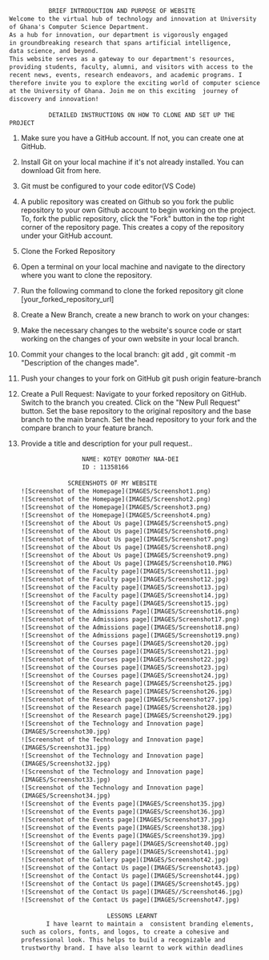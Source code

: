                BRIEF INTRODUCTION AND PURPOSE OF WEBSITE
    Welcome to the virtual hub of technology and innovation at University of Ghana's Computer Science Department.
    As a hub for innovation, our department is vigorously engaged 
    in groundbreaking research that spans artificial intelligence,
    data science, and beyond. 
    This website serves as a gateway to our department's resources, providing students, faculty, alumni, and visitors with access to the recent news, events, research endeavors, and academic programs. I therefore invite you to explore the exciting world of computer science at the University of Ghana. Join me on this exciting  journey of discovery and innovation!

               DETAILED INSTRUCTIONS ON HOW TO CLONE AND SET UP THE PROJECT      
1.	Make sure you have a GitHub account. If not, you can create one at GitHub.
2.	Install Git on your local machine if it's not already installed. You can download Git from here.
3.	Git must be configured to your code editor(VS Code)
4.	A public repository was created on Github so you fork the public repository to your own Github account to begin working on the project.
To, fork the public repository, click the "Fork" button in the top right corner of the repository page. This creates a copy of the repository under your GitHub account.
5.	Clone the Forked Repository
6.	Open a terminal on your local machine and navigate to the directory where you want to clone the repository.
7.	Run the following command to clone the forked repository
git clone [your_forked_repository_url]
11.	Create a New Branch, create a new branch to work on your changes:
12.	Make the necessary changes to the website's source code or start working on the changes of your own website in your local branch.
13.	Commit your changes to the local branch:
git add , git commit -m "Description of the changes made".
14.	Push your changes to your fork on GitHub
git push origin feature-branch
15.	Create a Pull Request:
Navigate to your forked repository on GitHub.
Switch to the branch you created.
Click on the "New Pull Request" button.
Set the base repository to the original repository and the base branch to the main branch.
Set the head repository to your fork and the compare branch to your feature branch.
16.	Provide a title and description for your pull request..

                         NAME: KOTEY DOROTHY NAA-DEI 
                         ID : 11358166
    
                     SCREENSHOTS OF MY WEBSITE
        ![Screenshot of the Homepage](IMAGES/Screenshot1.png) 
        ![Screenshot of the Homepage](IMAGES/Screenshot2.png) 
        ![Screenshot of the Homepage](IMAGES/Screenshot3.png) 
        ![Screenshot of the Homepage](IMAGES/Screenshot4.png) 
        ![Screenshot of the About Us page](IMAGES/Screenshot5.png) 
        ![Screenshot of the About Us page](IMAGES/Screenshot6.png) 
        ![Screenshot of the About Us page](IMAGES/Screenshot7.png) 
        ![Screenshot of the About Us page](IMAGES/Screenshot8.png) 
        ![Screenshot of the About Us page](IMAGES/Screenshot9.png) 
        ![Screenshot of the About Us page](IMAGES/Screenshot10.PNG) 
        ![Screenshot of the Faculty page](IMAGES/Screenshot11.jpg) 
        ![Screenshot of the Faculty page](IMAGES/Screenshot12.jpg) 
        ![Screenshot of the Faculty page](IMAGES/Screenshot13.jpg) 
        ![Screenshot of the Faculty page](IMAGES/Screenshot14.jpg) 
        ![Screenshot of the Faculty page](IMAGES/Screenshot15.jpg) 
        ![Screenshot of the Admissions Page](IMAGES/Screenshot16.png) 
        ![Screenshot of the Admissions page](IMAGES/Screenshot17.png) 
        ![Screenshot of the Admissions page](IMAGES/Screenshot18.png) 
        ![Screenshot of the Admissions page](IMAGES/Screenshot19.png) 
        ![Screenshot of the Courses page](IMAGES/Screenshot20.jpg) 
        ![Screenshot of the Courses page](IMAGES/Screenshot21.jpg) 
        ![Screenshot of the Courses page](IMAGES/Screenshot22.jpg) 
        ![Screenshot of the Courses page](IMAGES/Screenshot23.jpg) 
        ![Screenshot of the Courses page](IMAGES/Screenshot24.jpg) 
        ![Screenshot of the Research page](IMAGES/Screenshot25.jpg) 
        ![Screenshot of the Research page](IMAGES/Screenshot26.jpg) 
        ![Screenshot of the Research page](IMAGES/Screenshot27.jpg) 
        ![Screenshot of the Research page](IMAGES/Screenshot28.jpg) 
        ![Screenshot of the Research page](IMAGES/Screenshot29.jpg) 
        ![Screenshot of the Technology and Innovation page](IMAGES/Screenshot30.jpg) 
        ![Screenshot of the Technology and Innovation page](IMAGES/Screenshot31.jpg) 
        ![Screenshot of the Technology and Innovation page](IMAGES/Screenshot32.jpg) 
        ![Screenshot of the Technology and Innovation page](IMAGES/Screenshot33.jpg) 
        ![Screenshot of the Technology and Innovation page](IMAGES/Screenshot34.jpg) 
        ![Screenshot of the Events page](IMAGES/Screenshot35.jpg) 
        ![Screenshot of the Events page](IMAGES/Screenshot36.jpg) 
        ![Screenshot of the Events page](IMAGES/Screenshot37.jpg) 
        ![Screenshot of the Events page](IMAGES/Screenshot38.jpg) 
        ![Screenshot of the Events page](IMAGES/Screenshot39.jpg) 
        ![Screenshot of the Gallery page](IMAGES/Screenshot40.jpg) 
        ![Screenshot of the Gallery page](IMAGES/Screenshot41.jpg) 
        ![Screenshot of the Gallery page](IMAGES/Screenshot42.jpg)
        ![Screenshot of the Contact Us page](IMAGES/Screenshot43.jpg) 
        ![Screenshot of the Contact Us page](IMAGES/Screenshot44.jpg) 
        ![Screenshot of the Contact Us page](IMAGES/Screenshot45.jpg) 
        ![Screenshot of the Contact Us page](IMAGES//Screenshot46.jpg) 
        ![Screenshot of the Contact Us page](IMAGES/Screenshot47.jpg) 

                                LESSONS LEARNT
               I have learnt to maintain a  consistent branding elements, such as colors, fonts, and logos, to create a cohesive and professional look. This helps to build a recognizable and trustworthy brand. I have also learnt to work within deadlines
        
     
        
         

        

          






      